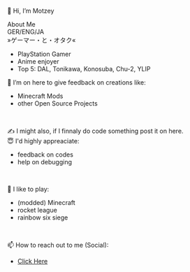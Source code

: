👋 Hi, I’m Motzey </br>

About Me </br>
GER/ENG/JA </br>
»ゲーマー・と・オタク«
- PlayStation Gamer
- Anime enjoyer
- Top 5: DAL, Tonikawa, Konosuba, Chu-2, YLIP

👀 I’m on here to give feedback on creations like:
-    Minecraft Mods
-    other Open Source Projects 
</br>

✍️ I might also, if I finnaly do code something post it on here. </br>
😇 I'd highly appreaciate:
-    feedback on codes
-    help on debugging
</br>

🌱 I like to play: </br>
-    (modded) Minecraft
-    rocket league
-    rainbow six siege
</br>

📫 How to reach out to me (Social): </br>
-    <a href=social.md> Click Here </a>
